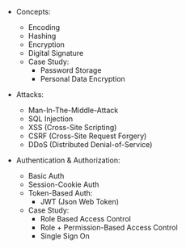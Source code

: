 * Concepts:
  - Encoding
  - Hashing
  - Encryption
  - Digital Signature
  - Case Study:
    + Password Storage
    + Personal Data Encryption

* Attacks:
  - Man-In-The-Middle-Attack
  - SQL Injection
  - XSS (Cross-Site Scripting)
  - CSRF (Cross-Site Request Forgery)
  - DDoS (Distributed Denial-of-Service)
 
* Authentication & Authorization:
  - Basic Auth
  - Session-Cookie Auth
  - Token-Based Auth:
    + JWT (Json Web Token)
  - Case Study:
    + Role Based Access Control
    + Role + Permission-Based Access Control
    + Single Sign On
